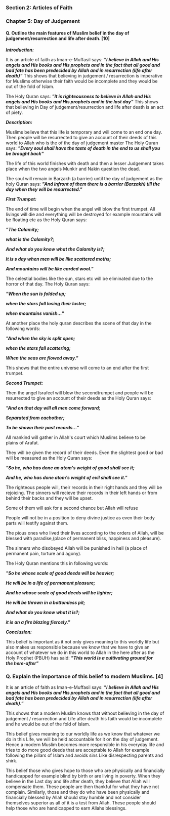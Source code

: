 ### Section 2: Articles of Faith
### Chapter 5: Day of Judgement
#### Q. Outline the main features of Muslim belief in the day of judgement/resurrection and life after death. [10]
***Introduction:***

It is an article of faith as Iman-e-Muffasil says:
***"I believe in Allah and His angels and His books and His prophets and in the fact that all good and bad fate has been predecided by Allah and in resurrection (life after death)"***
This shows that believing in judgement / resurrection is imperative for  Muslims otherwise their faith would be incomplete and they would be out of the fold of Islam.

The Holy Quran
says:
***"It is righteousness to believe in Allah and His angels and His books and His prophets and in the last day"***
This shows that believing in Day of judgement/resurrection and life after death is an act of piety.

***Description:***

Muslims believe that this life is temporary and will come to an end one day. Then people will be resurrected to give an account of their deeds of this world to Allah who is the of the day of judgement master
The Holy Quran says:
***"Every soul shall have the taste of death in the end to us shall you be brought back"***

The life of this world finishes with death and then a lesser Judgement takes place when the two angels Munkir and Nakin question the dead.

The soul will remain in Barzakh (a barrier) until the day of judgement as the holy Quran says:
***"And infront of them there is a barrier (Barzakh) till the day when they will be resurrected."***

***First Trumpet:*** 

The end of time will begin when the angel
will blow the first trumpet. All livings will die and everything will be destroyed for example mountains will be floating etc
as the Holy Quran says:

***"The Calamity;***

***what is the Calamity?;***

***And what do you know what the Calamity is?;***

***It is s day when men will be like scattered moths;***

***And mountains will be like carded wool."***

The celestial bodies like the sun, stars etc will be eliminated due to the horror of that day. The Holy Quran says:

***"When the sun is folded up;***

***when the stars fall losing their 
luster;***

***when mountains vanish..."***

At another place the holy quran describes the scene of that day in the following words:

***"And when the sky is split open;***

***when the stars fall scattering;***

***When the seas are flowed away."***

This shows that the entire universe will come to an end after the first trumpet.

***Second Trumpet:***

Then the angel Israfeel will blow the secondtrumpet and people will be resurrected to give an account of their deeds as the Holy Quran says:

***"And on that day will all men come forward;***

***Separated from eachother;***

***To be shown their past records..."***

All mankind will gather in Allah's court which Muslims believe to be plains of Arafat.

They will be given the record of their deeds. Even the slightest good or bad will be measured as the Holy Quran says:

***"So he, who has done an atom's weight of good shall see it;***

***And he, who has done atom's weight of evil shall see it."***

The righteous people will, their records in their right hands and they will be rejoicing. The sinners will recieve their records in their left hands or from behind their backs and they will be upset.

Some of them will ask for a second chance
but Allah will refuse

People will not be in a position to deny divine justice as even their body parts will testify against them.

The pious ones who lived their lives according to the orders of Allah, will be blessed with paradise,(place of permanent bliss, happiness and pleasure).

The sinners who disobeyed Allah will be punished in hell (a place of permanent pain, torture and agony).

The Holy Quran mentions this in following words:

***"So he whose scale of good deeds will be heavier;***

***He will be in a life of permanent pleasure;***

***And he whose scale of good deeds will be lighter;***

***He will be thrown in a bottomless pit;***

***And what do you know what it is?;*** 

***it is an a fire blazing fiercely."***


***Conclusion:***

This belief is important as it not only gives meaning to this worldly life but also makes us responsible because we know that we have to give an account of whatever we do in this world to Allah in the here after as the Holy Prophet (PBUH) has said:
***"This world is a cultivating ground for the here-after"***

### Q. Explain the importance of this belief to modern Muslims. [4]

It is an article of faith as Iman-e-Muffasil says:
***"I believe in Allah and His angels and His books and His prophets and in the fact that all good and bad fate has been predecided by Allah and in resurrection (life after death)."***

This shows that a modern Muslim knows that
without believing in the day of judgement / resurrection and Life after death his faith would be incomplete and he would be out of the fold of Islam.

This belief gives meaning to our worldly life as we know that whatever we do in this Life, we will be held accountable for it on the day of judgement. Hence a modern Muslim becomes more responsible in his everyday life and tries to do
more good deeds that are acceptable to
Allah for example following the pillars of Islam and avoids sins Like disrespecting parents and shirk.

This belief those who gives hope to those who are physically and financially handicapped for example blind by birth or are living in poverty. When they believe in the Last day and life after death, they believe that Allah will compensate them. These people are then thankful for what they have not complain. Similarly, those and they do who have been physically and financially blessed by Allah should stay humble and not consider themselves superior as all of it is
a test from Allah. These people should help those who are handicapped to earn
Allahs blessings.

